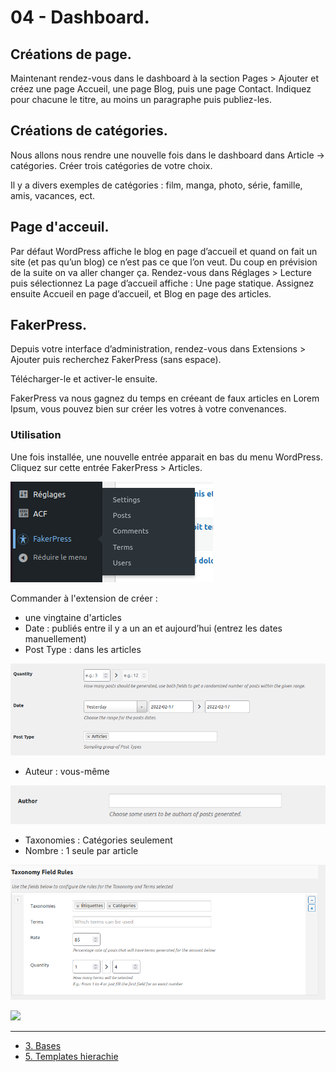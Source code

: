 # 04 - Dashboard.

## Créations de page.

Maintenant rendez-vous dans le dashboard à la section Pages > Ajouter et créez une page Accueil, une page Blog, puis une page Contact. Indiquez pour chacune le titre, au moins un paragraphe puis publiez-les.

## Créations de catégories.

Nous allons nous rendre une nouvelle fois dans le dashboard dans Article -> catégories. Créer trois catégories de votre choix.

Il y a divers exemples de catégories : film, manga, photo, série, famille, amis, vacances, ect.

## Page d'acceuil.

Par défaut WordPress affiche le blog en page d’accueil et quand on fait un site (et pas qu’un blog) ce n’est pas ce que l’on veut. Du coup en prévision de la suite on va aller changer ça. Rendez-vous dans Réglages > Lecture puis sélectionnez La page d’accueil affiche : Une page statique. Assignez ensuite Accueil en page d’accueil, et Blog en page des articles.

## FakerPress.

Depuis votre interface d’administration, rendez-vous dans Extensions > Ajouter puis recherchez FakerPress (sans espace). 

Télécharger-le et activer-le ensuite.

FakerPress va nous gagnez du temps en créeant de faux articles en Lorem Ipsum, vous pouvez bien sur créer les votres à votre convenances.

### Utilisation

Une fois installée, une nouvelle entrée apparait en bas du menu WordPress. Cliquez sur cette entrée FakerPress > Articles.  

![](./img/faker.png)

Commander à l'extension de créer :

* une vingtaine d'articles
* Date : publiés entre il y a un an et aujourd’hui (entrez les dates manuellement)
* Post Type : dans les articles  

![](./img/quantity.png)

* Auteur : vous-même  

![](./img/author.png)

* Taxonomies : Catégories seulement
* Nombre : 1 seule par article

![](./img/taxinomie.png)

![](https://media.giphy.com/media/s9ijJ0AI4JKko/giphy.gif)

---

- [3. Bases](./03-Bases.md)
- [5. Templates hierachie](./05-Templates-hIerachie.md)

